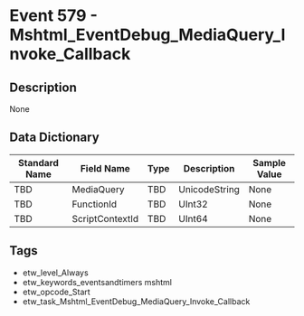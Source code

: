 # Event 579 - Mshtml_EventDebug_MediaQuery_Invoke_Callback

## Description
None

## Data Dictionary
|Standard Name|Field Name|Type|Description|Sample Value|
|---|---|---|---|---|
|TBD|MediaQuery|TBD|UnicodeString|None|None|
|TBD|FunctionId|TBD|UInt32|None|None|
|TBD|ScriptContextId|TBD|UInt64|None|None|

## Tags
* etw_level_Always
* etw_keywords_eventsandtimers mshtml
* etw_opcode_Start
* etw_task_Mshtml_EventDebug_MediaQuery_Invoke_Callback